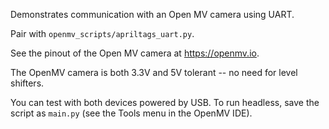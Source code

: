Demonstrates communication with an Open MV camera using UART.

Pair with `openmv_scripts/apriltags_uart.py`.

See the pinout of the Open MV camera at https://openmv.io.

The OpenMV camera is both 3.3V and 5V tolerant -- no need for level shifters.

You can test with both devices powered by USB. To run headless, save the script as `main.py` (see the Tools menu in the OpenMV IDE).
